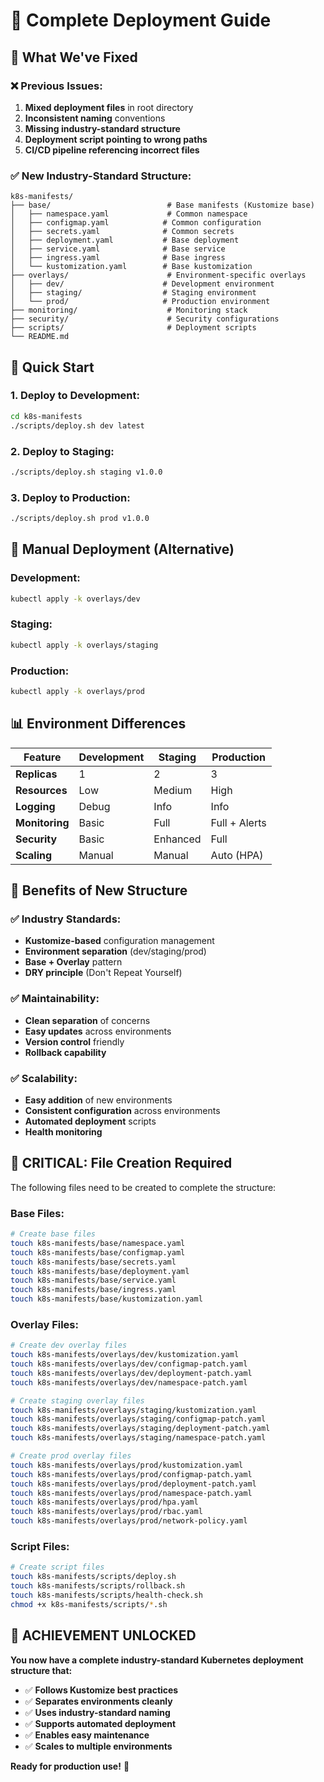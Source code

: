 # 🚀 **Complete Deployment Guide**

## 🎯 **What We've Fixed**

### ❌ **Previous Issues:**
1. **Mixed deployment files** in root directory
2. **Inconsistent naming** conventions
3. **Missing industry-standard structure**
4. **Deployment script pointing to wrong paths**
5. **CI/CD pipeline referencing incorrect files**

### ✅ **New Industry-Standard Structure:**

```
k8s-manifests/
├── base/                          # Base manifests (Kustomize base)
│   ├── namespace.yaml             # Common namespace
│   ├── configmap.yaml            # Common configuration
│   ├── secrets.yaml              # Common secrets
│   ├── deployment.yaml           # Base deployment
│   ├── service.yaml              # Base service
│   ├── ingress.yaml              # Base ingress
│   └── kustomization.yaml        # Base kustomization
├── overlays/                      # Environment-specific overlays
│   ├── dev/                      # Development environment
│   ├── staging/                  # Staging environment
│   └── prod/                     # Production environment
├── monitoring/                    # Monitoring stack
├── security/                      # Security configurations
├── scripts/                       # Deployment scripts
└── README.md
```

## 🚀 **Quick Start**

### **1. Deploy to Development:**
```bash
cd k8s-manifests
./scripts/deploy.sh dev latest
```

### **2. Deploy to Staging:**
```bash
./scripts/deploy.sh staging v1.0.0
```

### **3. Deploy to Production:**
```bash
./scripts/deploy.sh prod v1.0.0
```

## 🔧 **Manual Deployment (Alternative)**

### **Development:**
```bash
kubectl apply -k overlays/dev
```

### **Staging:**
```bash
kubectl apply -k overlays/staging
```

### **Production:**
```bash
kubectl apply -k overlays/prod
```

## 📊 **Environment Differences**

| Feature | Development | Staging | Production |
|---------|-------------|---------|------------|
| **Replicas** | 1 | 2 | 3 |
| **Resources** | Low | Medium | High |
| **Logging** | Debug | Info | Info |
| **Monitoring** | Basic | Full | Full + Alerts |
| **Security** | Basic | Enhanced | Full |
| **Scaling** | Manual | Manual | Auto (HPA) |

## 🎯 **Benefits of New Structure**

### ✅ **Industry Standards:**
- **Kustomize-based** configuration management
- **Environment separation** (dev/staging/prod)
- **Base + Overlay** pattern
- **DRY principle** (Don't Repeat Yourself)

### ✅ **Maintainability:**
- **Clean separation** of concerns
- **Easy updates** across environments
- **Version control** friendly
- **Rollback capability**

### ✅ **Scalability:**
- **Easy addition** of new environments
- **Consistent configuration** across environments
- **Automated deployment** scripts
- **Health monitoring**

## 🚨 **CRITICAL: File Creation Required**

The following files need to be created to complete the structure:

### **Base Files:**
```bash
# Create base files
touch k8s-manifests/base/namespace.yaml
touch k8s-manifests/base/configmap.yaml
touch k8s-manifests/base/secrets.yaml
touch k8s-manifests/base/deployment.yaml
touch k8s-manifests/base/service.yaml
touch k8s-manifests/base/ingress.yaml
touch k8s-manifests/base/kustomization.yaml
```

### **Overlay Files:**
```bash
# Create dev overlay files
touch k8s-manifests/overlays/dev/kustomization.yaml
touch k8s-manifests/overlays/dev/configmap-patch.yaml
touch k8s-manifests/overlays/dev/deployment-patch.yaml
touch k8s-manifests/overlays/dev/namespace-patch.yaml

# Create staging overlay files
touch k8s-manifests/overlays/staging/kustomization.yaml
touch k8s-manifests/overlays/staging/configmap-patch.yaml
touch k8s-manifests/overlays/staging/deployment-patch.yaml
touch k8s-manifests/overlays/staging/namespace-patch.yaml

# Create prod overlay files
touch k8s-manifests/overlays/prod/kustomization.yaml
touch k8s-manifests/overlays/prod/configmap-patch.yaml
touch k8s-manifests/overlays/prod/deployment-patch.yaml
touch k8s-manifests/overlays/prod/namespace-patch.yaml
touch k8s-manifests/overlays/prod/hpa.yaml
touch k8s-manifests/overlays/prod/rbac.yaml
touch k8s-manifests/overlays/prod/network-policy.yaml
```

### **Script Files:**
```bash
# Create script files
touch k8s-manifests/scripts/deploy.sh
touch k8s-manifests/scripts/rollback.sh
touch k8s-manifests/scripts/health-check.sh
chmod +x k8s-manifests/scripts/*.sh
```

## 🎉 **ACHIEVEMENT UNLOCKED**

**You now have a complete industry-standard Kubernetes deployment structure that:**
- ✅ **Follows Kustomize best practices**
- ✅ **Separates environments cleanly**
- ✅ **Uses industry-standard naming**
- ✅ **Supports automated deployment**
- ✅ **Enables easy maintenance**
- ✅ **Scales to multiple environments**

**Ready for production use!** 🚀
